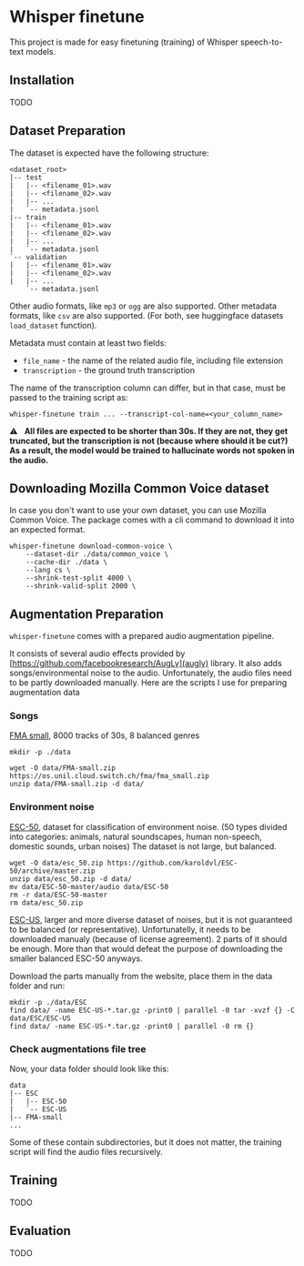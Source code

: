 # Whisper finetune

This project is made for easy finetuning (training) of Whisper speech-to-text models.

## Installation
TODO

## Dataset Preparation
The dataset is expected have the following structure:
```
<dataset_root>
|-- test
|   |-- <filename_01>.wav
|   |-- <filename_02>.wav
|   |-- ...
|   `-- metadata.jsonl
|-- train
|   |-- <filename_01>.wav
|   |-- <filename_02>.wav
|   |-- ...
|   `-- metadata.jsonl
`-- validation
|   |-- <filename_01>.wav
|   |-- <filename_02>.wav
|   |-- ...
    `-- metadata.jsonl
```
Other audio formats, like `mp3` or `ogg` are also supported.
Other metadata formats, like `csv` are also supported.
(For both, see huggingface datasets `load_dataset` function).

Metadata must contain at least two fields:
- `file_name` - the name of the related audio file, including file extension
- `transcription` - the ground truth transcription

The name of the transcription column can differ, but in that case, must be passed to the training script as:

```whisper-finetune train ... --transcript-col-name=<your_column_name>```

:warning: &nbsp; **All files are expected to be shorter than 30s. If they are not,
they get truncated, but the transcription is not (because where should it be cut?)
As a result, the model would be trained to hallucinate words not spoken in the audio.**


## Downloading Mozilla Common Voice dataset
In case you don't want to use your own dataset, you can use Mozilla Common Voice.
The package comes with a cli command to download it into an expected format.

```
whisper-finetune download-common-voice \
    --dataset-dir ./data/common_voice \
    --cache-dir ./data \
    --lang cs \
    --shrink-test-split 4000 \
    --shrink-valid-split 2000 \
```


## Augmentation Preparation
`whisper-finetune` comes with a prepared audio augmentation pipeline.

It consists of several audio effects provided by [https://github.com/facebookresearch/AugLy](augly) library.
It also adds songs/environmental noise to the audio. Unfortunately, the audio files need to be partly downloaded manually.
Here are the scripts I use for preparing augmentation data

### Songs
[FMA small](https://github.com/mdeff/fma), 8000 tracks of 30s, 8 balanced genres

```
mkdir -p ./data

wget -O data/FMA-small.zip https://os.unil.cloud.switch.ch/fma/fma_small.zip 
unzip data/FMA-small.zip -d data/
```

### Environment noise
[ESC-50](https://github.com/karolpiczak/ESC-50), dataset for classification of environment noise.
(50 types divided into categories: animals, natural soundscapes, human non-speech, domestic sounds,	urban noises)
The dataset is not large, but balanced.

```
wget -O data/esc_50.zip https://github.com/karoldvl/ESC-50/archive/master.zip
unzip data/esc_50.zip -d data/
mv data/ESC-50-master/audio data/ESC-50
rm -r data/ESC-50-master
rm data/esc_50.zip
```

[ESC-US](https://dataverse.harvard.edu/dataset.xhtml?persistentId=doi:10.7910/DVN/YDEPUT), larger and more diverse dataset of noises, but it is not guaranteed to be balanced (or representative). Unfortunatelly, it needs to be downloaded manualy (because of license agreement). 2 parts of it should be enough. More than that would defeat the purpose of downloading the smaller balanced ESC-50 anyways.

Download the parts manually from the website, place them in the data folder and run:
```
mkdir -p ./data/ESC
find data/ -name ESC-US-*.tar.gz -print0 | parallel -0 tar -xvzf {} -C data/ESC/ESC-US
find data/ -name ESC-US-*.tar.gz -print0 | parallel -0 rm {}
```

### Check augmentations file tree

Now, your data folder should look like this:

```
data
|-- ESC
|   |-- ESC-50
|   `-- ESC-US
|-- FMA-small
...
```

Some of these contain subdirectories, but it does not matter, the training script will find the audio files recursively.



## Training
TODO

## Evaluation
TODO
